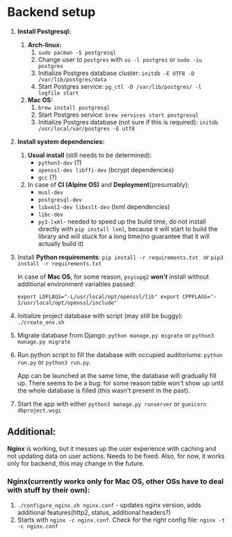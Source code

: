 # Backend setup

1.  **Install Postgresql:**

    1.  **Arch-linux:**
        1.  `sudo pacman -S postgresql`
        2.  Change user to `postgres` with  `su -l postgres` or `sudo -iu postgres`
        3.  Initialize Postgres database cluster: `initdb -E UTF8 -D /var/lib/postgres/data`
        4.  Start Postgres service: `pg_ctl -D /var/lib/postgres/ -l logfile start`
    2.  **Mac OS:**
        1.  `brew install postgresql`
        2.  Start Postgres service: `brew services start postgresql`
        3.  Initialize Postgres database (not sure if this is required): `initdb /usr/local/var/postgres -E utf8`

2.  **Install system dependencies:**

    1.  **Usual install** (still needs to be determined):
        -   `python3-dev` (?)
        -   `openssl-dev libffi-dev` (bcrypt dependencies)
        -   `gcc` (?)
    2.  In case of **CI (Alpine OS)** and **Deployment**(presumably):
        *   `musl-dev`
        *   `postgresql-dev`
        *   `libxml2-dev libxslt-dev` (lxml dependencies)
        *   `libc-dev`
        *   `py3-lxml`- needed to speed up the build time, do not install directly with `pip install lxml`, because it will start to build the library and will stuck for a long time(no guarantee that it will actually build it)

3.  Install **Python requirements**: `pip install -r requirements.txt ` or `pip3 install -r requirements.txt`

    In case of **Mac OS**, for some reason, `psycopg2` ***won't*** install without additional environment variables passed:

    `export LDFLAGS="-L/usr/local/opt/openssl/lib" export CPPFLAGS="-I/usr/local/opt/openssl/include"`

4.  Initialize project database with script (may still be buggy): `./create_env.sh`

5.  Migrate database from Django: `python manage.py migrate` or `python3 manage.py migrate`

6.  Run python script to fill the database with occupied auditoriums: `python run.py` or `python3 run.py`. 

    App can be launched at the same time, the database will gradually fill up. There seems to be a bug: for some reason table won't show up until the whole database is filled (this wasn't present in the past).

7.  Start the app with either `python3 manage.py runserver` or `gunicorn dbproject.wsgi`

## Additional:

**Nginx** is working, but it messes up the user experience with caching and not updating data on user actions. Needs to be fixed. Also, for now, it works only for backend, this may change in the future.

### Nginx(currently works only for Mac OS, other OSs have to deal with stuff by their own):

1.  `./configure_nginx.sh nginx.conf` - updates nginx version, adds additional features(http2, status, additional headers?)
2.  Starts with `nginx -c nginx.conf`. Check for the right config file: `nginx -t -c nginx.conf`

